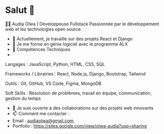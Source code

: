 # Salut 👋

👩‍💻 Audia Olwa | Développeuse Fullstack
Passionnée par le développement web et les technologies open source.

- 🔭 Actuellement, je travaille sur des projets React et Django
- 🌱 Je me forme en génie logiciel avec le programme ALX
- 
  🚀 Compétences Techniques
- 
Langages : JavaScript, Python, HTML, CSS, SQL

Frameworks / Librairies : React, Node.js, Django, Bootstrap, Tailwind

Outils : Git, GitHub, VS Code, Figma, MongoDB

Soft Skills : Résolution de problèmes, travail en équipe, communication, gestion du temps

- 👯 Je suis ouverte à des collaborations sur des projets web innovants
- 📫 Comment me contacter :
- Email : audiaolwa@gmail.com
- Portfolio : https://sites.google.com/view/olwa-audia?usp=sharing
